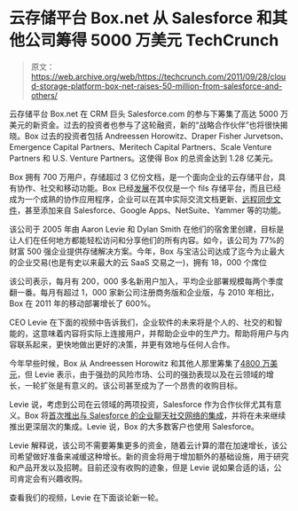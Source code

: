 # 云存储平台 Box.net 从 Salesforce 和其他公司筹得 5000 万美元 TechCrunch

> 原文：<https://web.archive.org/web/https://techcrunch.com/2011/09/28/cloud-storage-platform-box-net-raises-50-million-from-salesforce-and-others/>

云存储平台 Box.net 在 CRM 巨头 Salesforce.com 的参与下筹集了高达 5000 万美元的新资金。过去的投资者也参与了这轮融资，新的“战略合作伙伴”也将很快揭晓。Box 过去的投资者包括 Andreessen Horowitz、Draper Fisher Jurvetson、Emergence Capital Partners、Meritech Capital Partners、Scale Venture Partners 和 U.S. Venture Partners。这使得 Box 的总资金达到 1.28 亿美元。

Box 拥有 700 万用户，存储超过 3 亿份文档，是一个面向企业的云存储平台，具有协作、社交和移动功能。Box 已经[发展](https://web.archive.org/web/20230204224506/https://techcrunch.com/2011/01/20/box-net-upgrades-cloud-storage-platform-with-new-ui-collaborative-features-and-more/)不仅仅是一个 fils 存储平台，而且已经成为一个成熟的协作应用程序，企业可以在其中实际交流文档更新、[远程同步文件](https://web.archive.org/web/20230204224506/http://www.techcrunchit.com/2010/06/10/box-net-moves-beyond-storage-in-the-cloud-adds-file-syncing-to-the-mix/)，甚至添加来自 Salesforce、Google Apps、NetSuite、Yammer 等的功能。

该公司于 2005 年由 Aaron Levie 和 Dylan Smith 在他们的宿舍里创建，目标是让人们在任何地方都能轻松访问和分享他们的所有内容。如今，该公司为 77%的财富 500 强企业提供存储解决方案。今年，Box 与宝洁公司达成了迄今为止最大的企业交易(也是有史以来最大的云 SaaS 交易之一)，拥有 18，000 个席位

该公司表示，每月有 200，000 多名新用户加入，平均企业部署规模每两个季度翻一番。每月有超过 1，000 家新公司注册商务版和企业版，与 2010 年相比，Box 在 2011 年的移动部署增长了 600%。

CEO Levie 在下面的视频中告诉我们，企业软件的未来将是个人的、社交的和智能的，这意味着内容将实际上连接用户，并帮助企业中的生产力。帮助将用户与内容联系起来，更快地做出更好的决策，并更有效地与任何人合作。

今年早些时候，Box 从 Andreessen Horowitz 和其他人那里筹集了[4800 万美元](https://web.archive.org/web/20230204224506/https://techcrunch.com/2011/02/24/enterprise-cloud-storage-platform-box-net-raises-48m-from-andreessen-horowitz-and-others/)，但 Levie 表示，由于强劲的风险市场、公司的强劲表现以及在云领域的增长，一轮扩张是有意义的。该公司甚至成为了一个昂贵的收购目标。

Levie 说，考虑到公司在云领域的两项投资，Salesforce 作为合作伙伴尤其有意义。Box 将[首次推出与 Salesforce 的企业聊天社交网络的集成](https://web.archive.org/web/20230204224506/https://techcrunch.com/2011/09/28/box-net/)，并将在未来继续推出更深层次的集成。Levie 说，Box 的大多数客户也使用 Salesforce。

Levie 解释说，该公司不需要筹集更多的资金，随着云计算的潜在加速增长，该公司希望做好准备来减缓这种增长。新的资金将用于增加额外的基础设施，用于研究和产品开发以及招聘。目前还没有收购的迹象，但是 Levie 说如果合适的话，公司肯定会有兴趣收购。

查看我们的视频，Levie 在下面谈论新一轮。